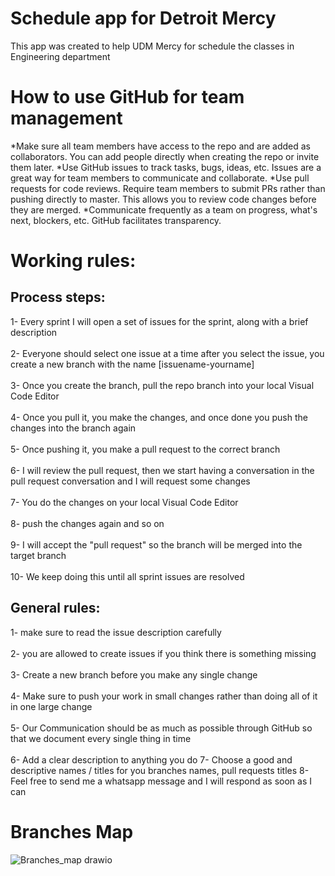 # Schedule app for Detroit Mercy 

This app was created to help UDM Mercy for schedule the classes in Engineering department


# How to use GitHub for team management

*Make sure all team members have access to the repo and are added as collaborators. You can add people directly when creating the repo or invite them later.
*Use GitHub issues to track tasks, bugs, ideas, etc. Issues are a great way for team members to communicate and collaborate.
*Use pull requests for code reviews. Require team members to submit PRs rather than pushing directly to master. This allows you to review code changes before they are merged.
*Communicate frequently as a team on progress, what's next, blockers, etc. GitHub facilitates transparency.

# Working rules:

## Process steps: 

1- Every sprint I will open a set of issues for the sprint, along with a brief description <br><br>
2- Everyone should select one issue at a time after you select the issue, you create a new branch with the name [issuename-yourname] <br><br>
3- Once you create the branch, pull the repo branch into your local Visual Code Editor <br><br>
4- Once you pull it, you make the changes, and once done you push the changes into the branch again <br><br>
5- Once pushing it, you make a pull request to the correct branch <br><br>
6- I will review the pull request, then we start having a conversation in the pull request conversation and I will request some changes <br><br>
7- You do the changes on your local Visual Code Editor <br><br>
8- push the changes again and so on <br><br>
9- I will accept the "pull request" so the branch will be merged into the target branch <br><br>
10- We keep doing this until all sprint issues are resolved <br>


## General rules:

1- make sure to read the issue description carefully  <br><br>
2- you are allowed to create issues if you think there is something missing   <br><br>
3- Create a new branch before you make any single change <br><br>
4- Make sure to push your work in small changes rather than doing all of it in one large change <br><br>
5- Our Communication should be as much as possible through GitHub so that we document every single thing in time  <br><br>
6- Add a clear description to anything you do 
7- Choose a good and descriptive names / titles for you branches names, pull requests titles
8- Feel free to send me a whatsapp message and I will respond as soon as I can 

# Branches Map 
![Branches_map drawio](https://github.com/omaranBazna/schedule/assets/100542103/503c99a7-a119-4c90-af1b-7b99eb433cbb)
